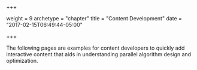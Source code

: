 +++

weight = 9
archetype = "chapter"
title = "Content Development"
date = "2017-02-15T06:49:44-05:00"

+++

The following pages are examples for content developers to quickly add interactive 
content that aids in understanding parallel algorithm design and optimization.
